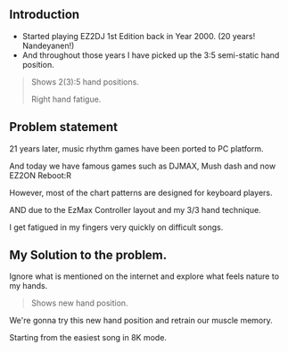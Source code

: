 ## Introduction

* Started playing EZ2DJ 1st Edition back in Year 2000. (20 years! Nandeyanen!)
* And throughout those years I have picked up the 3:5 semi-static hand position. 
> Shows 2(3):5 hand positions. 
> 
>Right hand fatigue.

## Problem statement

21 years later, music rhythm games have been ported to PC platform.

And today we have famous games such as DJMAX, Mush dash and 
now EZ2ON Reboot:R 

However, most of the chart patterns are designed for keyboard players.

AND due to the EzMax Controller layout and my 3/3 hand technique.

I get fatigued in my fingers very quickly on difficult songs.

## My Solution to the problem.
Ignore what is mentioned on the internet
and explore what feels nature to my hands.

> Shows new hand position.

We're gonna try this new hand position and retrain our muscle memory.

Starting from the easiest song in 8K mode.
